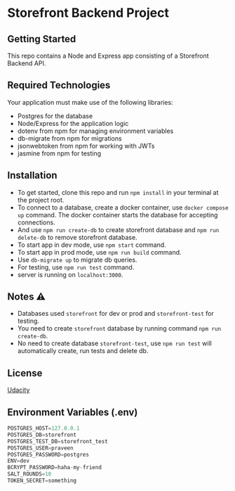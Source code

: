 # Storefront Backend Project

## Getting Started

This repo contains a Node and Express app consisting of a Storefront Backend API. 

## Required Technologies
Your application must make use of the following libraries:
- Postgres for the database
- Node/Express for the application logic
- dotenv from npm for managing environment variables
- db-migrate from npm for migrations
- jsonwebtoken from npm for working with JWTs
- jasmine from npm for testing

## Installation
- To get started, clone this repo and run `npm install` in your terminal at the project root.
- To connect to a database, create a docker container, use `docker compose up` command. The docker container starts the database for accepting connections.
- And use `npm run create-db` to create storefront database and `npm run delete-db` to remove storefront database.
- To start app in dev mode, use `npm start` command.
- To start app in prod mode, use `npm run build` command.
- Use `db-migrate up` to migrate db queries.
- For testing, use `npm run test` command.
- server is running on `localhost:3000`.

## Notes ⚠️
- Databases used `storefront` for dev or prod and `storefront-test` for testing.
- You need to create `storefront` database by running command `npm run create-db`.
- No need to create database `storefront-test`, use `npm run test` will automatically create, run tests and delete db.

## License
[Udacity](LICENSE)

## Environment Variables (.env)

```javascript
POSTGRES_HOST=127.0.0.1
POSTGRES_DB=storefront
POSTGRES_TEST_DB=storefront_test
POSTGRES_USER=praveen
POSTGRES_PASSWORD=postgres
ENV=dev
BCRYPT_PASSWORD=haha-my-friend
SALT_ROUNDS=10
TOKEN_SECRET=something
```

